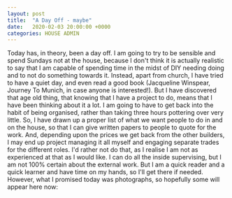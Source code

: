 ```yaml
---
layout: post
title:  "A Day Off - maybe"
date:   2020-02-03 20:00:00 +0000
categories: HOUSE ADMIN
---
```


Today has, in theory, been a day off. I am going to try to be sensible and spend Sundays not at the house, because I don't think 
it is actually realistic to say that I am capable of spending time in the midst of DIY needing doing and to not do something
towards it. Instead, apart from church, I have tried to have a quiet day, and even read a good book (Jacqueline Winspear, Journey 
To Munich, in case anyone is interested!). But I have discovered that age old thing, that knowing that I have a project to do, means
that I have been thinking about it a lot. I am going to have to get back into the habit of being organised, rather than taking three
hours pottering over very little. 
So, I have drawn up a proper list of what we want people to do in and on the house, so that I can give written papers to people
to quote for the work. And, depending upon the prices we get back from the other builders, I may end up project managing it all myself
and engaging separate trades for the different roles. I'd rather not do that, as I realise I am not as experienced at that as I would 
like. I can do all the inside supervising, but I am not 100% certain about the external work. But I am a quick reader and a quick learner
and have time on my hands, so I'll get there if needed.
However, what I promised today was photographs, so hopefully some will appear here now:
